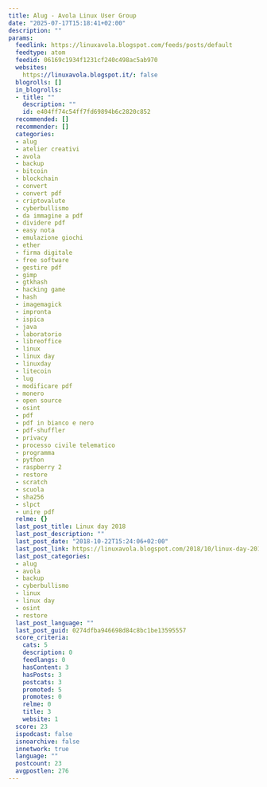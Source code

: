 ```yaml
---
title: Alug - Avola Linux User Group
date: "2025-07-17T15:18:41+02:00"
description: ""
params:
  feedlink: https://linuxavola.blogspot.com/feeds/posts/default
  feedtype: atom
  feedid: 06169c1934f1231cf240c498ac5ab970
  websites:
    https://linuxavola.blogspot.it/: false
  blogrolls: []
  in_blogrolls:
  - title: ""
    description: ""
    id: e404ff74c54ff7fd69894b6c2820c852
  recommended: []
  recommender: []
  categories:
  - alug
  - atelier creativi
  - avola
  - backup
  - bitcoin
  - blockchain
  - convert
  - convert pdf
  - criptovalute
  - cyberbullismo
  - da immagine a pdf
  - dividere pdf
  - easy nota
  - emulazione giochi
  - ether
  - firma digitale
  - free software
  - gestire pdf
  - gimp
  - gtkhash
  - hacking game
  - hash
  - imagemagick
  - impronta
  - ispica
  - java
  - laboratorio
  - libreoffice
  - linux
  - linux day
  - linuxday
  - litecoin
  - lug
  - modificare pdf
  - monero
  - open source
  - osint
  - pdf
  - pdf in bianco e nero
  - pdf-shuffler
  - privacy
  - processo civile telematico
  - programma
  - python
  - raspberry 2
  - restore
  - scratch
  - scuola
  - sha256
  - slpct
  - unire pdf
  relme: {}
  last_post_title: Linux day 2018
  last_post_description: ""
  last_post_date: "2018-10-22T15:24:06+02:00"
  last_post_link: https://linuxavola.blogspot.com/2018/10/linux-day-2018.html
  last_post_categories:
  - alug
  - avola
  - backup
  - cyberbullismo
  - linux
  - linux day
  - osint
  - restore
  last_post_language: ""
  last_post_guid: 0274dfba946698d84c8bc1be13595557
  score_criteria:
    cats: 5
    description: 0
    feedlangs: 0
    hasContent: 3
    hasPosts: 3
    postcats: 3
    promoted: 5
    promotes: 0
    relme: 0
    title: 3
    website: 1
  score: 23
  ispodcast: false
  isnoarchive: false
  innetwork: true
  language: ""
  postcount: 23
  avgpostlen: 276
---
```

